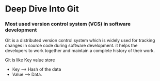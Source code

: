 # Deep Dive Into Git
### Most used version control system (VCS) in software development

Git is a distributed version control system which is widely used for tracking changes in source code during software development. it helps the developers to work together and maintain a complete history of their work.

Git is like Key value store

- Key --> Hash of the data
- Value --> Data.

